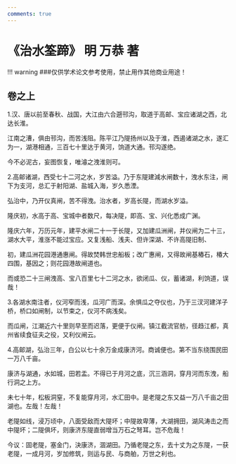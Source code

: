```yaml
---
comments: true
---
```


# 《治水筌蹄》 明 万恭 著
!!! warning
    ###仅供学术论文参考使用，禁止用作其他商业用途！

## **卷之上**
1.汉、唐以前至春秋、战国，大江由六合遡邗沟，取道于高邮、宝应诸湖之西，北达长淮。

江南之漕，俱由邗沟，而苦浅阻。陈平江乃隄扬州以及于淮，西遏诸湖之水，遂汇为一，湖港相通，三百七十里达于黄河，饷道大通。邗沟遂绝。

今不必泥古，妄图恢复，唯濬之洩淮则可。

2.高邮诸湖，西受七十二河之水，岁苦溢。乃于东隄建減水闸数十，洩水东注，闸下为支河，总汇于射阳湖、盐城入海，岁久悉湮。

弘治中，乃开仪真闸，苦不得洩。治水者，岁高长隄，而湖水岁溢。

隆庆初，水高于高、宝城中者数尺，每决隄，即高、宝、兴化悉成广渊。

隆庆六年，万历元年，建平水闸二十一于长隄，又加建瓜洲闸，并仪闸为二十三，湖水大平，淮涨不能过宝应。又复浅船、浅夫、但许深湖、不许高隄旧制、

初，建瓜洲花园港通惠闸。得故焚韩世忠船板；改广惠闸，又得故闸基樁石，椿大四围，基因之；则花园港故闸道也。

而或恐二十三闸洩高、宝八百里七十二河之水，欲闭瓜、仪，蓄诸湖，利饷道，误哉！

3.各湖水南注者，仪河窄而浅，瓜河广而深。余惧瓜之夺仪也，乃于三汊河建洋子桥，桥口如闸制，以节束之，仪河不病浅矣。

而瓜闸，江潮近六十里则早至而迟落，更便于仪闸。镇江截流官舫，径趋江都，真州省续食征夫之役，又利仪闸云。

4.高邮湖，弘治三年，白公以七十余万金成康济河。商诚便也。第不当东绕围民田一万八千亩。

康济与湖通，水如城，田若盂。不得已于月河之底，沉三涵洞，穿月河而东洩，船行洞之上方。

未七十年，松板洞窒，不复能穿月河，水汇田中。是老隄之东又益一万八千亩之田湖也。左哉！左哉！

老隄如线，浸万顷中，八面受敌而大隄坏；中隄故卑薄，大湖拥田，湖风涛击之而中隄坏；二隄俱坏，则康济东隄直弱增当万石之弩耳。岂不危哉！

今议：固老隄，塞金门，決康济，涸湖田。乃循老隄之东，去十丈为之东隄，一获老隄，一成月河，岁加修筑，则运与民、与商舶，万世之利也。